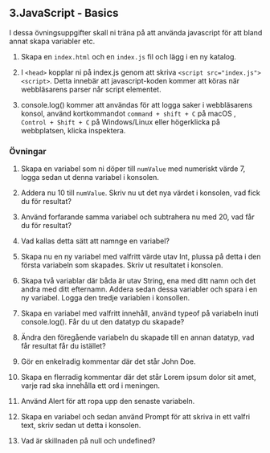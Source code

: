 ## 3.JavaScript - Basics

I dessa övningsuppgifter skall ni träna på att använda javascript för att bland annat skapa variabler etc.

1. Skapa en ```index.html``` och en ```index.js``` fil och lägg i en ny katalog.

2. I ```<head>``` kopplar ni på index.js genom att skriva ```<script src="index.js"><script>```. Detta innebär att javascript-koden kommer att köras när webbläsarens parser når script elementet.

3. console.log() kommer att användas för att logga saker i webbläsarens konsol, använd kortkommandot ```command + shift + C``` på macOS , ```Control + Shift + C``` på Windows/Linux eller högerklicka på webbplatsen, klicka inspektera.

### Övningar

1. Skapa en variabel som ni döper till ```numValue``` med numeriskt värde 7, logga sedan ut denna variabel i konsolen.

2. Addera nu 10 till ```numValue```. Skriv nu ut det nya värdet i konsolen, vad fick du för resultat?

3. Använd forfarande samma variabel och subtrahera nu med 20, vad får du för resultat?

4. Vad kallas detta sätt att namnge en variabel?

5. Skapa nu en ny variabel med valfritt värde utav Int, plussa på detta i den första variabeln som skapades. Skriv ut resultatet i konsolen.

6. Skapa två variablar där båda är utav String, ena med ditt namn och det andra med ditt efternamn. Addera sedan dessa variabler och spara i en ny variabel. Logga den tredje variablen i konsollen.

7. Skapa en variabel med valfritt innehåll, använd typeof på variabeln inuti console.log(). Får du ut den datatyp du skapade?

8. Ändra den föregående variabeln du skapade till en annan datatyp, vad får resultat får du istället?

9. Gör en enkelradig kommentar där det står John Doe.

10. Skapa en flerradig kommentar där det står Lorem ipsum dolor sit amet, varje rad ska innehålla ett ord i meningen.

11. Använd Alert för att ropa upp den senaste variabeln.

12. Skapa en variabel och sedan använd Prompt för att skriva in ett valfri text, skriv sedan ut detta i konsolen.

13. Vad är skillnaden på null och undefined?



